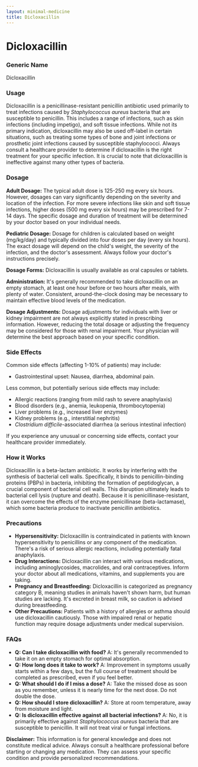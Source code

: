 ```yaml
---
layout: minimal-medicine
title: Dicloxacillin
---
```


# Dicloxacillin
### Generic Name
Dicloxacillin

### Usage
Dicloxacillin is a penicillinase-resistant penicillin antibiotic used primarily to treat infections caused by *Staphylococcus aureus* bacteria that are susceptible to penicillin.  This includes a range of infections, such as skin infections (including impetigo), and soft tissue infections.  While not its primary indication, dicloxacillin may also be used off-label in certain situations, such as treating some types of bone and joint infections or prosthetic joint infections caused by susceptible staphylococci.  Always consult a healthcare provider to determine if dicloxacillin is the right treatment for your specific infection.  It is crucial to note that dicloxacillin is ineffective against many other types of bacteria.

### Dosage

**Adult Dosage:** The typical adult dose is 125-250 mg every six hours.  However, dosages can vary significantly depending on the severity and location of the infection.  For more severe infections like skin and soft tissue infections, higher doses (500 mg every six hours) may be prescribed for 7-14 days.  The specific dosage and duration of treatment will be determined by your doctor based on your individual needs.

**Pediatric Dosage:** Dosage for children is calculated based on weight (mg/kg/day) and typically divided into four doses per day (every six hours). The exact dosage will depend on the child's weight, the severity of the infection, and the doctor's assessment. Always follow your doctor's instructions precisely.

**Dosage Forms:** Dicloxacillin is usually available as oral capsules or tablets.

**Administration:**  It's generally recommended to take dicloxacillin on an empty stomach, at least one hour before or two hours after meals, with plenty of water.  Consistent, around-the-clock dosing may be necessary to maintain effective blood levels of the medication.

**Dosage Adjustments:**  Dosage adjustments for individuals with liver or kidney impairment are not always explicitly stated in prescribing information.  However, reducing the total dosage or adjusting the frequency may be considered for those with renal impairment. Your physician will determine the best approach based on your specific condition.


### Side Effects

Common side effects (affecting 1-10% of patients) may include:

* Gastrointestinal upset:  Nausea, diarrhea, abdominal pain.

Less common, but potentially serious side effects may include:

* Allergic reactions (ranging from mild rash to severe anaphylaxis)
*  Blood disorders (e.g., anemia, leukopenia, thrombocytopenia)
* Liver problems (e.g., increased liver enzymes)
* Kidney problems (e.g., interstitial nephritis)
* *Clostridium difficile*-associated diarrhea (a serious intestinal infection)

If you experience any unusual or concerning side effects, contact your healthcare provider immediately.


### How it Works

Dicloxacillin is a beta-lactam antibiotic. It works by interfering with the synthesis of bacterial cell walls.  Specifically, it binds to penicillin-binding proteins (PBPs) in bacteria, inhibiting the formation of peptidoglycan, a crucial component of bacterial cell walls.  This disruption ultimately leads to bacterial cell lysis (rupture and death).  Because it is penicillinase-resistant, it can overcome the effects of the enzyme penicillinase (beta-lactamase), which some bacteria produce to inactivate penicillin antibiotics.

### Precautions

* **Hypersensitivity:** Dicloxacillin is contraindicated in patients with known hypersensitivity to penicillins or any component of the medication.  There's a risk of serious allergic reactions, including potentially fatal anaphylaxis.
* **Drug Interactions:**  Dicloxacillin can interact with various medications, including aminoglycosides, macrolides, and oral contraceptives. Inform your doctor about all medications, vitamins, and supplements you are taking.
* **Pregnancy and Breastfeeding:** Dicloxacillin is categorized as pregnancy category B, meaning studies in animals haven't shown harm, but human studies are lacking.  It's excreted in breast milk, so caution is advised during breastfeeding.
* **Other Precautions:**  Patients with a history of allergies or asthma should use dicloxacillin cautiously.  Those with impaired renal or hepatic function may require dosage adjustments under medical supervision.

### FAQs

* **Q: Can I take dicloxacillin with food?**  A:  It's generally recommended to take it on an empty stomach for optimal absorption.
* **Q: How long does it take to work?** A: Improvement in symptoms usually starts within a few days, but the full course of treatment should be completed as prescribed, even if you feel better.
* **Q: What should I do if I miss a dose?** A: Take the missed dose as soon as you remember, unless it is nearly time for the next dose. Do not double the dose.
* **Q: How should I store dicloxacillin?** A: Store at room temperature, away from moisture and light.
* **Q: Is dicloxacillin effective against all bacterial infections?** A: No, it is primarily effective against *Staphylococcus aureus* bacteria that are susceptible to penicillin.  It will not treat viral or fungal infections.


**Disclaimer:** This information is for general knowledge and does not constitute medical advice.  Always consult a healthcare professional before starting or changing any medication.  They can assess your specific condition and provide personalized recommendations.
